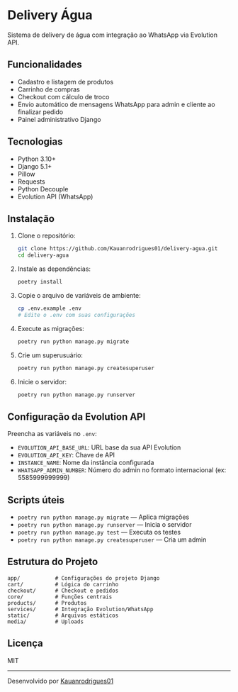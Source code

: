 # Delivery Água

Sistema de delivery de água com integração ao WhatsApp via Evolution API.

## Funcionalidades
- Cadastro e listagem de produtos
- Carrinho de compras
- Checkout com cálculo de troco
- Envio automático de mensagens WhatsApp para admin e cliente ao finalizar pedido
- Painel administrativo Django

## Tecnologias
- Python 3.10+
- Django 5.1+
- Pillow
- Requests
- Python Decouple
- Evolution API (WhatsApp)

## Instalação

1. Clone o repositório:
   ```bash
   git clone https://github.com/Kauanrodrigues01/delivery-agua.git
   cd delivery-agua
   ```

2. Instale as dependências:
   ```bash
   poetry install
   ```

3. Copie o arquivo de variáveis de ambiente:
   ```bash
   cp .env.example .env
   # Edite o .env com suas configurações
   ```

4. Execute as migrações:
   ```bash
   poetry run python manage.py migrate
   ```

5. Crie um superusuário:
   ```bash
   poetry run python manage.py createsuperuser
   ```

6. Inicie o servidor:
   ```bash
   poetry run python manage.py runserver
   ```

## Configuração da Evolution API
Preencha as variáveis no `.env`:
- `EVOLUTION_API_BASE_URL`: URL base da sua API Evolution
- `EVOLUTION_API_KEY`: Chave de API
- `INSTANCE_NAME`: Nome da instância configurada
- `WHATSAPP_ADMIN_NUMBER`: Número do admin no formato internacional (ex: 5585999999999)

## Scripts úteis
- `poetry run python manage.py migrate` — Aplica migrações
- `poetry run python manage.py runserver` — Inicia o servidor
- `poetry run python manage.py test` — Executa os testes
- `poetry run python manage.py createsuperuser` — Cria um admin

## Estrutura do Projeto
```
app/           # Configurações do projeto Django
cart/          # Lógica do carrinho
checkout/      # Checkout e pedidos
core/          # Funções centrais
products/      # Produtos
services/      # Integração Evolution/WhatsApp
static/        # Arquivos estáticos
media/         # Uploads
```

## Licença
MIT

---
Desenvolvido por [Kauanrodrigues01](https://github.com/Kauanrodrigues01)
